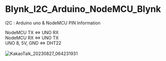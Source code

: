 # Blynk_I2C_Arduino_NodeMCU_Blynk
I2C : Arduino uno &amp; NodeMCU
PIN Information

NodeMCU TX <=> UNO RX<br>
NodeMCU RX <=> UNO TX<br>
UNO 8, 5V, GND <=> DHT22<br><br>
![KakaoTalk_20230827_064231931](https://github.com/iqeq126/Blynk_I2C_Arduino_NodeMCU_Blynk/assets/108468000/6b690cbd-15f0-4bf0-af59-45e94e4c68cf)
